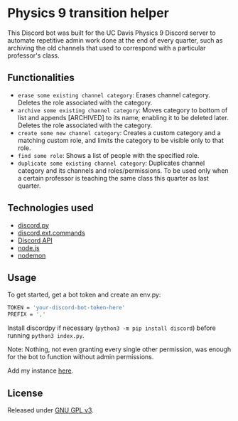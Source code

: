 # Physics 9 transition helper 
This Discord bot was built for the UC Davis Physics 9 Discord server to automate
repetitive admin work done at the end of every quarter, such as archiving the
old channels that used to correspond with a particular professor's class.


## Functionalities
* `erase some existing channel category`: Erases channel category.
Deletes the role associated with the category.
* `archive some existing channel category`: Moves category to bottom of list and
appends [ARCHIVED] to its name, enabling it to be deleted later.
Deletes the role associated with the category.
* `create some new channel category`: Creates a custom category and a matching
custom role, and limits the category to be visible only to that role.
* `find some role`: Shows a list of people with the specified role.
* `duplicate some existing channel category`: Duplicates channel category
and its channels and roles/permissions. To be used only when a certain
professor is teaching the same class this quarter as last quarter.


## Technologies used
- [discord.py](https://discordpy.readthedocs.io/en/latest/index.html)
- [discord.ext.commands](https://discordpy.readthedocs.io/en/latest/ext/commands/index.html)
- [Discord API](https://discord.com/developers/docs/intro)
- [node.js](https://nodejs.org/en)
- [nodemon](https://nodemon.io)


## Usage
To get started, get a bot token and create an env.py:
```sh
TOKEN = 'your-discord-bot-token-here'
PREFIX = ','
```

Install discordpy if necessary (`python3 -m pip install discord`) before running
`python3 index.py`.

Note: Nothing, not even granting every single other permission, was enough for
the bot to function without admin permissions.

Add my instance 
[here](https://discord.com/api/oauth2/authorize?client_id=724415454604689421&permissions=8&scope=bot).


## License
Released under [GNU GPL v3](https://www.gnu.org/licenses/gpl-3.0.en.html). 
